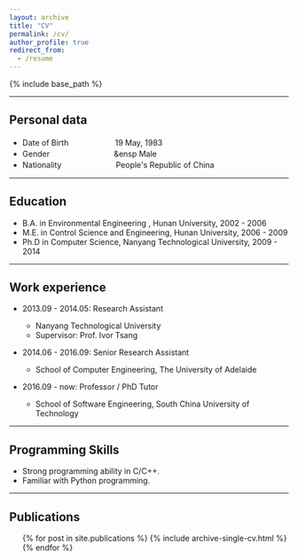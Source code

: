 ```yaml
---
layout: archive
title: "CV"
permalink: /cv/
author_profile: true
redirect_from:
  - /resume
---
```


{% include base_path %}

******

Personal data    
----------
* Date of Birth　　　　　　19 May, 1983
* Gender　　　　　　　　 &ensp Male
* Nationality　　　　　　　People's Republic of China

******

Education
----------
* B.A. in Environmental Engineering , Hunan University, 2002 - 2006
* M.E. in Control Science and Engineering, Hunan University, 2006 - 2009
* Ph.D in Computer Science, Nanyang Technological University, 2009 - 2014

******

Work experience
----------
* 2013.09 - 2014.05: Research Assistant
  * Nanyang Technological University
  * Supervisor: Prof. Ivor Tsang

* 2014.06 - 2016.09: Senior Research Assistant
  * School of Computer Engineering, The University of Adelaide

* 2016.09 - now: Professor / PhD Tutor
  * School of Software Engineering, South China University of Technology
  
******

Programming Skills
----------
* Strong programming ability in C/C++.
* Familiar with Python programming.

******

Publications
----------
  <ul>{% for post in site.publications %}
    {% include archive-single-cv.html %}
  {% endfor %}</ul>